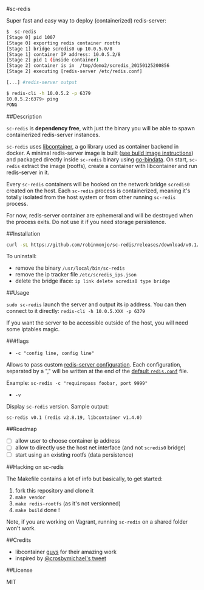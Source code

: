 #sc-redis

Super fast and easy way to deploy (containerized) redis-server:

````bash
$  sc-redis
[Stage 0] pid 1007
[Stage 0] exporting redis container rootfs
[Stage 1] bridge scredis0 up 10.0.5.0/8
[Stage 1] container IP address: 10.0.5.2/8
[Stage 2] pid 1 (inside container)
[Stage 2] container is in  /tmp/demo2/scredis_20150125200856
[Stage 2] executing [redis-server /etc/redis.conf]

[...] #redis-server output

$ redis-cli -h 10.0.5.2 -p 6379
10.0.5.2:6379> ping
PONG
````

##Description

`sc-redis` is **dependency free**, with just the binary you will be able to spawn containerized redis-server instances.

`sc-redis` uses [libcontainer](https://github.com/docker/libcontainer), a go library used as container backend in docker.
A minimal redis-server image is built ([see build image instructions](https://github.com/robinmonjo/sc-redis/blob/master/BUILD_IMAGE.md))
and packaged directly inside `sc-redis` binary using [go-bindata](https://github.com/jteeuwen/go-bindata).
On start, `sc-redis` extract the image (rootfs), create a container with libcontainer and run
redis-server in it.

Every `sc-redis` containers will be hooked on the network bridge `scredis0` created on
the host. Each `sc-redis` process is containerized, meaning it's totally isolated from the host
system or from other running `sc-redis` process.

For now, redis-server container are ephemeral and will be destroyed when the process exits.
Do not use it if you need storage persistence.

##Installation

````bash
curl -sL https://github.com/robinmonjo/sc-redis/releases/download/v0.1/sc-redis-v0.1_x86_64.tgz | tar -C /usr/local/bin -zxf -
````

To uninstall:
* remove the binary `/usr/local/bin/sc-redis`
* remove the ip tracker file `/etc/scredis_ips.json`
* delete the bridge iface: `ip link delete scredis0 type bridge`


##Usage

`sudo sc-redis` launch the server and output its ip address. You can then connect to it directly:
`redis-cli -h 10.0.5.XXX -p 6379`

If you want the server to be accessible outside of the host, you will need some iptables magic.

###flags

- `-c "config line, config line"`

Allows to pass custom [redis-server configuration](http://redis.io/topics/config). Each configuration, separated by a ","
will be written at the end of the [default `redis.conf`](https://raw.githubusercontent.com/antirez/redis/2.8/redis.conf) file.

Example: `sc-redis -c "requirepass foobar, port 9999"`

- `-v`

Display `sc-redis` version. Sample output:

`sc-redis v0.1 (redis v2.8.19, libcontainer v1.4.0)`

##Roadmap

- [ ] allow user to choose container ip address
- [ ] allow to directly use the host net interface (and not `scredis0` bridge)
- [ ] start using an existing rootfs (data persistence)

##Hacking on sc-redis

The Makefile contains a lot of info but basically, to get started:

1. fork this repository and clone it
2. `make vendor`
3. `make redis-rootfs` (as it's not versionned)
4. `make build` done !

Note, if you are working on Vagrant, running `sc-redis` on a shared folder won't work.

##Credits

* libcontainer [guys](https://github.com/docker/libcontainer/blob/master/MAINTAINERS) for their amazing work
* inspired by [@crosbymichael's tweet](https://twitter.com/crosbymichael/status/543235554263830528)

##License

MIT
